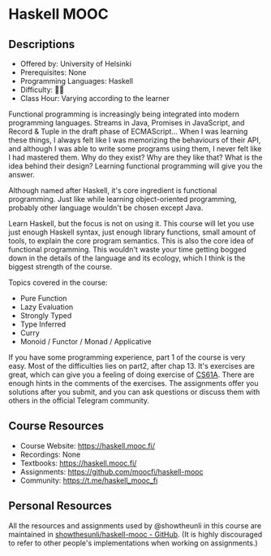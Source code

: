 # Haskell MOOC

## Descriptions

- Offered by: University of Helsinki
- Prerequisites: None
- Programming Languages: Haskell
- Difficulty: 🌟🌟
- Class Hour: Varying according to the learner

Functional programming is increasingly being integrated into modern programming languages. Streams in Java, Promises in JavaScript, and Record & Tuple in the draft phase of ECMAScript... When I was learning these things, I always felt like I was memorizing the behaviours of their API, and although I was able to write some programs using them, I never felt like I had mastered them. Why do they exist? Why are they like that? What is the idea behind their design? Learning functional programming will give you the answer.

Although named after Haskell, it's core ingredient is functional programming. Just like while learning object-oriented programming, probably other language wouldn't be chosen except Java.

Learn Haskell, but the focus is not on using it. This course will let you use just enough Haskell syntax, just enough library functions, small amount of tools, to explain the core program semantics. This is also the core idea of functional programming. This wouldn't waste your time getting bogged down in the details of the language and its ecology, which I think is the biggest strength of the course.

Topics covered in the course:

- Pure Function
- Lazy Evaluation
- Strongly Typed
- Type Inferred
- Curry
- Monoid / Functor / Monad / Applicative

If you have some programming experience, part 1 of the course is very easy. Most of the difficulties lies on part2, after chap 13. It's exercises are great, which can give you a feeling of doing exercise of [CS61A](https://csdiy.wiki/%E7%BC%96%E7%A8%8B%E5%85%A5%E9%97%A8/CS61A/). There are enough hints in the comments of the exercises. The assignments offer you solutions after you submit, and you can ask questions or discuss them with others in the official Telegram community.

## Course Resources

- Course Website: <https://haskell.mooc.fi/>
- Recordings: None
- Textbooks: <https://haskell.mooc.fi/>
- Assignments: <https://github.com/moocfi/haskell-mooc>
- Community: <https://t.me/haskell_mooc_fi>

## Personal Resources

All the resources and assignments used by @showtheunli in this course are maintained in [showthesunli/haskell-mooc - GitHub](https://github.com/showthesunli/haskell-mooc). (It is highly discouraged to refer to other people's implementations when working on assignments.)

